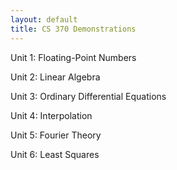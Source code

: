 ```yaml
---
layout: default
title: CS 370 Demonstrations
---
```


Unit 1: Floating-Point Numbers
<!---
- [Rounding Error Demo](/floating_point/roundoff_demo.html)
- [IEEE Floating-Point](/floating_point/IEEE_FP_standard.html) --->

Unit 2: Linear Algebra
<!---
- [Random Web Surfer Demos](/linear_algebra/Randy_demos.html)
- [Gershgorin Circles](/linear_algebra/Gershgorin_demo.html)
- [Matrix Norms and Condition Number](/linear_algebra/induced_norms.html)
- [LU Demo](/linear_algebra/LU_Demo.html)
- [PCA Demo (SVD)](/linear_algebra/PCA_Demo.html) -->

Unit 3: Ordinary Differential Equations
<!--
- [Quiver Plot](/ODEs/quiver_plot.html)
- [Euler's Method](/ODEs/Euler_demo.html)
- [Local vs Global Error Demo (py)](/ODEs/Euler_error_demo.py)
- [Python's ODE Suite](/ODEs/ode_suite_demos.html)
- [3rd-Order Runge-Kutta (py)](/ODEs/rk3.py)
- [Novelty Golf Animations (py)](/ODEs/anim_golf.py) -->

Unit 4: Interpolation
<!--
- [Vandermonde System](/interpolation/Vandermonde.html)
- [Lagrange Demo](/interpolation/Lagrange_demo.html)
- [Python's Splines](/interpolation/simple_spline.html)
- [ginput Demo](/interpolation/ginput_demo.html)
- [Crawling Bug Demo (py)](/interpolation/crawling_bug_demo.py)
- [Bezier Curves](/interpolation/Bezier.html) -->

Unit 5: Fourier Theory
<!--
- [Fourier Series](/Fourier/Fourier_series_demo.html)
- [Orthogonality, DFT Matrix](/Fourier/DFT_matrix.html)
- [Aliasing Demo](/Fourier/Aliasing_demo.html)
- [Audio Filtering](/Fourier/Fourier_audio_demos.html)
- [Fourier Compression](/Fourier/Compression Demo.html)
- [Demo of many Fourier properties](/Fourier/Fourier Demos.html)
- [Recursive DFT](/Fourier/recursive_FFT.html)
- [FFT Speed](/Fourier/speed_of_FFT.html) -->

Unit 6: Least Squares
<!--
- [LS Demos](least_squares/ls_demo.html)
- [Gradient Descent](least_squares/Gradient_descent.html)
- [Neural Learning by Gradient Descent](least_squares/NeuralLearning.html) -->
